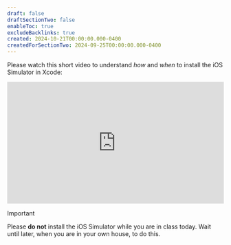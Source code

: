 ```yaml
---
draft: false
draftSectionTwo: false
enableToc: true
excludeBacklinks: true
created: 2024-10-21T00:00:00.000-0400
createdForSectionTwo: 2024-09-25T00:00:00.000-0400
---
```


Please watch this short video to understand *how* and *when* to install the iOS Simulator in Xcode:

<div style="padding:56.25% 0 0 0;position:relative;">
	<iframe src="https://player.vimeo.com/video/1012588733?h=0de8ec6bb3&amp;badge=0&amp;autopause=0&amp;player_id=0&amp;app_id=58479&portrait=0&byline=0&title=0" frameborder="0" allow="autoplay; fullscreen; picture-in-picture; clipboard-write" style="position:absolute;top:0;left:0;width:100%;height:100%;" title="Opening the Teamspace">
	</iframe>
	</div>
<script src="https://player.vimeo.com/api/player.js"></script>

> [!IMPORTANT]
> 
> Please **do not** install the iOS Simulator while you are in class today. Wait until later, when you are in your own house, to do this.
